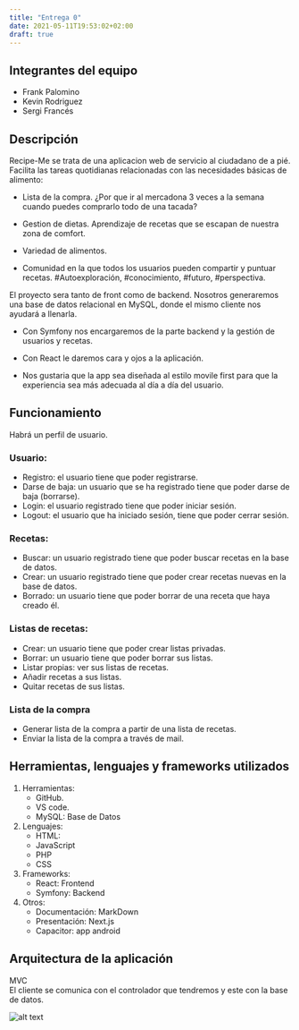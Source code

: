 ```yaml
---
title: "Entrega 0"
date: 2021-05-11T19:53:02+02:00
draft: true
--- 
```


## Integrantes del equipo

- Frank Palomino
- Kevin Rodriguez
- Sergi Francés

## Descripción

Recipe-Me se trata de una aplicacion web de servicio al ciudadano de a pié. Facilita las tareas quotidianas relacionadas con las necesidades básicas de alimento:

- Lista de la compra.
  ¿Por que ir al mercadona 3 veces a la semana cuando puedes comprarlo todo de una tacada?

- Gestion de dietas. Aprendizaje de recetas que se escapan de nuestra zona de comfort.

- Variedad de alimentos.

- Comunidad en la que todos los usuarios pueden compartir y puntuar recetas. #Autoexploración, #conocimiento, #futuro, #perspectiva.

El proyecto sera tanto de front como de backend. Nosotros generaremos una base de datos relacional en MySQL, donde el mismo cliente nos ayudará a llenarla.

- Con Symfony nos encargaremos de la parte backend y la gestión de usuarios y recetas.

- Con React le daremos cara y ojos a la aplicación.

* Nos gustaria que la app sea diseñada al estilo movile first para que la experiencia sea más adecuada al día a día del usuario.

## Funcionamiento
Habrá un perfil de usuario.

### Usuario:
- Registro: el usuario tiene que poder registrarse.
- Darse de baja: un usuario que se ha registrado tiene que poder darse de baja (borrarse).
- Login: el usuario registrado tiene que poder iniciar sesión.
- Logout: el usuario que ha iniciado sesión, tiene que poder cerrar sesión.

### Recetas:  
- Buscar: un usuario registrado tiene que poder buscar recetas en la base de datos.
- Crear: un usuario registrado tiene que poder crear recetas nuevas en la base de datos.
- Borrado: un usuario tiene que poder borrar de una receta que haya creado él.

### Listas de recetas:
- Crear: un usuario tiene que poder crear listas privadas.
- Borrar: un usuario tiene que poder borrar sus listas.
- Listar propias: ver sus listas de recetas.
- Añadir recetas a sus listas.
- Quitar recetas de sus listas.

### Lista de la compra
- Generar lista de la compra a partir de una lista de recetas.
- Enviar la lista de la compra a través de mail.

## Herramientas, lenguajes y frameworks utilizados

1. Herramientas:
   - GitHub.
   - VS code.
   - MySQL: Base de Datos
2. Lenguajes:
   - HTML: 
   - JavaScript
   - PHP
   - CSS
3. Frameworks:
   - React: Frontend
   - Symfony: Backend
4. Otros:
   - Documentación: MarkDown
   - Presentación: Next.js
   - Capacitor: app android

## Arquitectura de la aplicación

MVC  
El cliente se comunica con el controlador que tendremos y este con la base de datos.

![alt text](./img/arquitectura.jpeg)
